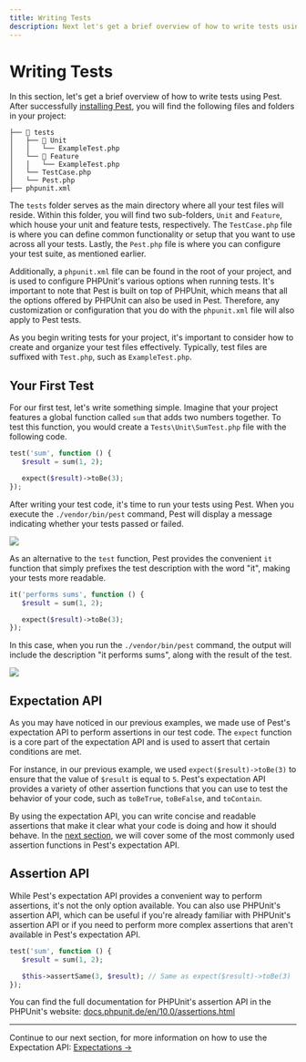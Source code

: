 ```yaml
---
title: Writing Tests
description: Next let's get a brief overview of how to write tests using Pest. After successfully installing Pest, you will find the following files and folders in your project:
---
```


# Writing Tests

In this section, let's get a brief overview of how to write tests using Pest. After successfully [installing Pest](/docs/installation), you will find the following files and folders in your project:

```plain
├── 📂 tests
│   ├── 📂 Unit
│   │   └── ExampleTest.php
│   └── 📂 Feature
│   │   └── ExampleTest.php
│   └── TestCase.php
│   └── Pest.php
├── phpunit.xml
```

The `tests` folder serves as the main directory where all your test files will reside. Within this folder, you will find two sub-folders, `Unit` and `Feature`, which house your unit and feature tests, respectively. The `TestCase.php` file is where you can define common functionality or setup that you want to use across all your tests. Lastly, the `Pest.php` file is where you can configure your test suite, as mentioned earlier.

Additionally, a `phpunit.xml` file can be found in the root of your project, and is used to configure PHPUnit's various options when running tests. It's important to note that Pest is built on top of PHPUnit, which means that all the options offered by PHPUnit can also be used in Pest. Therefore, any customization or configuration that you do with the `phpunit.xml` file will also apply to Pest tests.

As you begin writing tests for your project, it's important to consider how to create and organize your test files effectively. Typically, test files are suffixed with `Test.php`, such as `ExampleTest.php`.

## Your First Test

For our first test, let's write something simple. Imagine that your project features a global function called `sum` that adds two numbers together. To test this function, you would create a `Tests\Unit\SumTest.php` file with the following code.

```php
test('sum', function () {
   $result = sum(1, 2);

   expect($result)->toBe(3);
});
```

After writing your test code, it's time to run your tests using Pest. When you execute the `./vendor/bin/pest` command, Pest will display a message indicating whether your tests passed or failed.

<div class="code-snippet">
    <img src="/assets/img/sum.webp?1" style="--lines: 5" />
</div>

As an alternative to the `test` function, Pest provides the convenient `it` function that simply prefixes the test description with the word "it", making your tests more readable.

```php
it('performs sums', function () {
   $result = sum(1, 2);

   expect($result)->toBe(3);
});
```

In this case, when you run the `./vendor/bin/pest` command, the output will include the description "it performs sums", along with the result of the test.

<div class="code-snippet">
    <img src="/assets/img/itsum.webp?1" style="--lines: 5" />
</div>

## Expectation API

As you may have noticed in our previous examples, we made use of Pest's expectation API to perform assertions in our test code. The `expect` function is a core part of the expectation API and is used to assert that certain conditions are met.

For instance, in our previous example, we used `expect($result)->toBe(3)` to ensure that the value of `$result` is equal to `5`. Pest's expectation API provides a variety of other assertion functions that you can use to test the behavior of your code, such as `toBeTrue`, `toBeFalse`, and `toContain`.

By using the expectation API, you can write concise and readable assertions that make it clear what your code is doing and how it should behave. In the [next section](/docs/expectations), we will cover some of the most commonly used assertion functions in Pest's expectation API.

## Assertion API

While Pest's expectation API provides a convenient way to perform assertions, it's not the only option available. You can also use PHPUnit's assertion API, which can be useful if you're already familiar with PHPUnit's assertion API or if you need to perform more complex assertions that aren't available in Pest's expectation API.

```php
test('sum', function () {
   $result = sum(1, 2);

   $this->assertSame(3, $result); // Same as expect($result)->toBe(3)
});
```

You can find the full documentation for PHPUnit's assertion API in the PHPUnit's website: [docs.phpunit.de/en/10.0/assertions.html](https://docs.phpunit.de/en/10.0/assertions.html)

---

Continue to our next section, for more information on how to use the Expectation API: [Expectations →](/docs/expectations)
